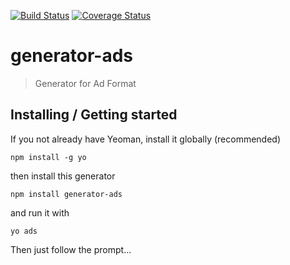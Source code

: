 [![Build Status](https://travis-ci.org/Kemicalish/generator-ads.svg?branch=master)](https://travis-ci.org/Kemicalish/generator-ads)
[![Coverage Status](https://coveralls.io/repos/github/Kemicalish/generator-ads/badge.svg?branch=master)](https://coveralls.io/github/Kemicalish/generator-ads?branch=master)

# generator-ads
> Generator for Ad Format 

## Installing / Getting started
If you not already have Yeoman, install it globally (recommended)
```shell
npm install -g yo 
```

then install this generator
```shell
npm install generator-ads
```

and run it with
```shell
yo ads
```

Then just follow the prompt...